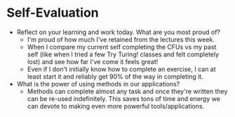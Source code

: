 # Self-Evaluation

- Reflect on your learning and work today. What are you most proud of?
    - I'm proud of how much I've retained from the lectures this week. 
    - When I compare my current self completing the CFUs vs my past self (like when I tried a few Try Turing! classes and felt completely lost) and see how far I've come it feels great!
    - Even if I don't initially know how to complete an exercise, I can at least start it and reliably get 90% of the way in completing it.
- What is the power of using methods in our applications?
    - Methods can complete almost any task and once they're written they can be re-used indefinitely. This saves tons of time and energy we can devote to making even more powerful tools/applications.
